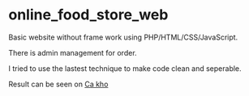 # online_food_store_web
Basic website without frame work using PHP/HTML/CSS/JavaScript. 

There is admin management for order. 

I tried to use the lastest technique to make code clean and seperable. 

Result can be seen on [Ca kho](http://cakho.ml/)

